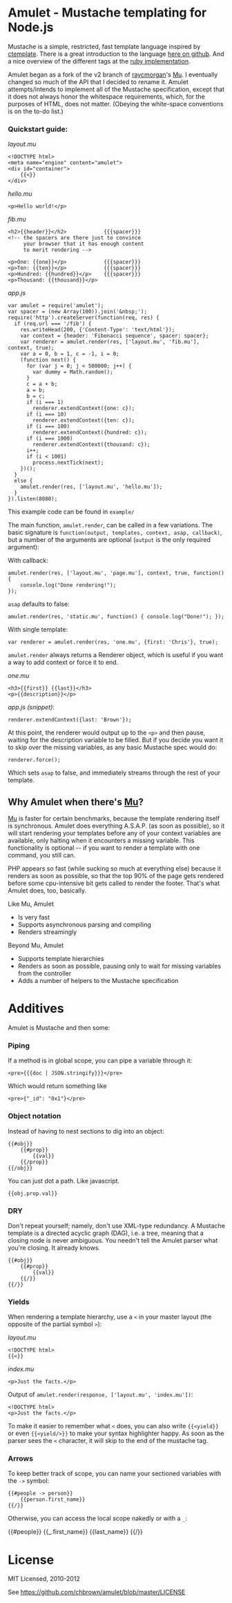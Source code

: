 # Amulet - Mustache templating for Node.js

Mustache is a simple, restricted, fast template language inspired by [ctemplate](http://code.google.com/p/google-ctemplate/). There is a great introduction to the language [here on github](http://mustache.github.com/mustache.5.html). And a nice overview of the different tags at the [ruby implementation](http://github.com/defunkt/mustache/).

Amulet began as a fork of the v2 branch of [raycmorgan](https://github.com/raycmorgan)'s [Mu](https://github.com/raycmorgan/Mu). I eventually changed so much of the API that I decided to rename it. 
Amulet attempts/intends to implement all of the Mustache specification, except that it does not always honor the whitespace requirements, which, for the purposes of HTML, does not matter. (Obeying the white-space conventions is on the to-do list.)

### Quickstart guide:

*layout.mu*

	<!DOCTYPE html>
	<meta name="engine" content="amulet">
	<div id="container">
		{{<}}
	</div>

*hello.mu*

	<p>Hello world!</p>
	
*fib.mu*

	<h2>{{header}}</h2>            {{{spacer}}}
	<!-- the spacers are there just to convince 
		 your browser that it has enough content 
		 to merit rendering -->
	
	<p>One: {{one}}</p>            {{{spacer}}}
	<p>Ten: {{ten}}</p>            {{{spacer}}}
	<p>Hundred: {{hundred}}</p>    {{{spacer}}}
	<p>Thousand: {{thousand}}</p>

*app.js*

	var amulet = require('amulet');
	var spacer = (new Array(100)).join('&nbsp;');
	require('http').createServer(function(req, res) {
	  if (req.url === '/fib') {
	    res.writeHead(200, {'Content-Type': 'text/html'});
	    var context = {header: 'Fibonacci sequence', spacer: spacer};
	    var renderer = amulet.render(res, ['layout.mu', 'fib.mu'], context, true);
	    var a = 0, b = 1, c = -1, i = 0;
	    (function next() {
	      for (var j = 0; j < 500000; j++) {
	        var dummy = Math.random();
	      }
	      c = a + b;
	      a = b;
	      b = c;
	      if (i === 1)
	        renderer.extendContext({one: c});
	      if (i === 10)
	        renderer.extendContext({ten: c});
	      if (i === 100)
	        renderer.extendContext({hundred: c});
	      if (i === 1000)
	        renderer.extendContext({thousand: c});
	      i++;
	      if (i < 1001)
	        process.nextTick(next);
	    })();
	  }
	  else {
	    amulet.render(res, ['layout.mu', 'hello.mu']);
	  }
	}).listen(8080);

This example code can be found in `example/`

The main function, `amulet.render`, can be called in a few variations. The basic signature is `function(output, templates, context, asap, callback)`, but a number of the arguments are optional (`output` is the only required argument):

With callback:

    amulet.render(res, ['layout.mu', 'page.mu'], context, true, function() {
        console.log("Done rendering!");
    });

`asap` defaults to false:

    amulet.render(res, 'static.mu', function() { console.log("Done!"); });

With single template:

    var renderer = amulet.render(res, 'one.mu', {first: 'Chris'}, true);

`amulet.render` always returns a Renderer object, which is useful if you want a way to add context or force it to end.

*one.mu*
    
    <h3>{{first}} {{last}}</h3>
    <p>{{description}}</p>

*app.js (snippet)*:

    renderer.extendContext({last: 'Brown'});

At this point, the renderer would output up to the `<p>`
and then pause, waiting for the description variable to be filled.
But if you decide you want it to skip over the missing variables,
as any basic Mustache spec would do:

    renderer.force();

Which sets `asap` to false, and immediately streams through the rest of your template.



## Why Amulet when there's [Mu](https://github.com/raycmorgan/Mu)?

[Mu](https://github.com/raycmorgan/Mu) is faster for certain benchmarks, because the template rendering itself is synchronous. Amulet does everything A.S.A.P. (as soon as possible), so it will start rendering your templates before any of your context variables are available, only halting when it encounters a missing variable. This functionality is optional -- if you want to render a template with one command, you still can. 

PHP appears so fast (while sucking so much at everything else) because it renders as soon as possible, so that the top 90% of the page gets rendered before some cpu-intensive bit gets called to render the footer. That's what Amulet does, too, basically.

Like Mu, Amulet

* Is very fast
* Supports asynchronous parsing and compiling
* Renders streamingly

Beyond Mu, Amulet

* Supports template hierarchies
* Renders as soon as possible, pausing only to wait for missing variables from the controller
* Adds a number of helpers to the Mustache specification

# Additives

Amulet is Mustache and then some:

### Piping

If a method is in global scope, you can pipe a variable through it:

	<pre>{{{doc | JSON.stringify}}}</pre>

Which would return something like 

	<pre>{"_id": "0x1"}</pre>

### Object notation

Instead of having to nest sections to dig into an object:

	{{#obj}}
		{{#prop}}
			{{val}}
		{{/prop}}
	{{/obj}}
	
You can just dot a path. Like javascript.

	{{obj.prop.val}}
	
### DRY

Don't repeat yourself; namely, don't use XML-type redundancy. A Mustache template is a directed acyclic graph (DAG), i.e. a tree, meaning that a closing node is never ambiguous. You needn't tell the Amulet parser what you're closing. It already knows.

	{{#obj}}
		{{#prop}}
			{{val}}
		{{/}}
	{{/}}

### Yields

When rendering a template hierarchy, use a `<` in your master layout (the opposite of the partial symbol `>`):

*layout.mu*

	<!DOCTYPE html>
	{{<}}

*index.mu*

	<p>Just the facts.</p>
	
Output of `amulet.render(response, ['layout.mu', 'index.mu'])`:

	<!DOCTYPE html>
	<p>Just the facts.</p>
	
To make it easier to remember what `<` does, you can also write `{{<yield}}` or even `{{<yield/>}}` to make your syntax highlighter happy. As soon as the parser sees the `<` character, it will skip to the end of the mustache tag.

### Arrows

To keep better track of scope, you can name your sectioned variables with the `->` symbol:

	{{#people -> person}}
		{{person.first_name}}
	{{/}}

Otherwise, you can access the local scope nakedly or with a `_`:

  {{#people}}
    {{_.first_name}}
    {{last_name}}
  {{/}}


# License

MIT Licensed, 2010-2012

See <https://github.com/chbrown/amulet/blob/master/LICENSE>

